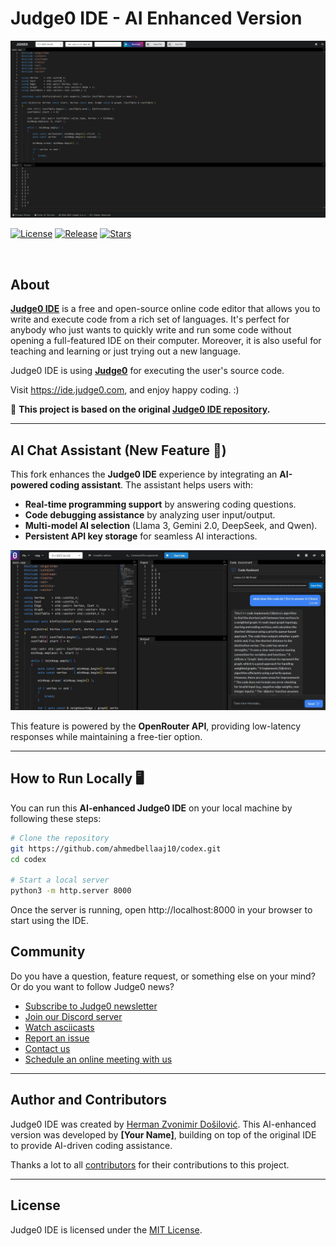 # Judge0 IDE - AI Enhanced Version

[![Judge0 IDE Screenshot](./.github/screenshot.png)](https://ide.judge0.com)

[![License](https://img.shields.io/github/license/judge0/ide?color=2185d0&style=flat-square)](https://github.com/judge0/ide/blob/master/LICENSE)
[![Release](https://img.shields.io/github/v/release/judge0/ide?color=2185d0&style=flat-square)](https://github.com/judge0/ide/releases)
[![Stars](https://img.shields.io/github/stars/judge0/ide?color=2185d0&style=flat-square)](https://github.com/judge0/ide/stargazers)

<a href="https://www.producthunt.com/posts/judge0-ide" target="_blank"><img src="https://api.producthunt.com/widgets/embed-image/v1/featured.svg?post_id=179885&theme=light" alt="" height="43px" /></a>

## About
[**Judge0 IDE**](https://ide.judge0.com) is a free and open-source online code editor that allows you to write and execute code from a rich set of languages. It's perfect for anybody who just wants to quickly write and run some code without opening a full-featured IDE on their computer. Moreover, it is also useful for teaching and learning or just trying out a new language.

Judge0 IDE is using [**Judge0**](https://ce.judge0.com) for executing the user's source code.

Visit https://ide.judge0.com, and enjoy happy coding. :)

🔗 **This project is based on the original [Judge0 IDE repository](https://github.com/judge0/ide).**  

---

## AI Chat Assistant (New Feature 🚀)
This fork enhances the **Judge0 IDE** experience by integrating an **AI-powered coding assistant**. The assistant helps users with:
- **Real-time programming support** by answering coding questions.
- **Code debugging assistance** by analyzing user input/output.
- **Multi-model AI selection** (Llama 3, Gemini 2.0, DeepSeek, and Qwen).
- **Persistent API key storage** for seamless AI interactions.

[![Judge0 IDE + AI Screenshot](./.github/new-AI.png.jpg)](https://ide.judge0.com)

This feature is powered by the **OpenRouter API**, providing low-latency responses while maintaining a free-tier option.

---

## How to Run Locally 🖥️

You can run this **AI-enhanced Judge0 IDE** on your local machine by following these steps:

```sh
# Clone the repository
git https://github.com/ahmedbellaaj10/codex.git
cd codex

# Start a local server
python3 -m http.server 8000

```

Once the server is running, open http://localhost:8000 in your browser to start using the IDE.

## Community
Do you have a question, feature request, or something else on your mind? Or do you want to follow Judge0 news?

* [Subscribe to Judge0 newsletter](https://subscribe.judge0.com)
* [Join our Discord server](https://discord.gg/GRc3v6n)
* [Watch asciicasts](https://asciinema.org/~hermanzdosilovic)
* [Report an issue](https://github.com/judge0/judge0/issues/new)
* [Contact us](mailto:contact@judge0.com)
* [Schedule an online meeting with us](https://meet.judge0.com)

---

## Author and Contributors
Judge0 IDE was created by [Herman Zvonimir Došilović](https://github.com/hermanzdosilovic). This AI-enhanced version was developed by **[Your Name]**, building on top of the original IDE to provide AI-driven coding assistance.

Thanks a lot to all [contributors](https://github.com/judge0/ide/graphs/contributors) for their contributions to this project.

---

## License
Judge0 IDE is licensed under the [MIT License](https://github.com/judge0/ide/blob/master/LICENSE).
